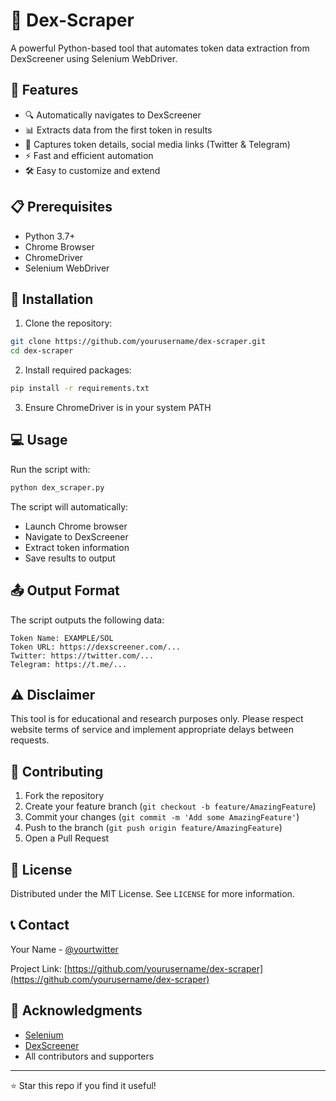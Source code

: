 # 🚀 Dex-Scraper

A powerful Python-based tool that automates token data extraction from DexScreener using Selenium WebDriver.

## 🎯 Features

- 🔍 Automatically navigates to DexScreener
- 📊 Extracts data from the first token in results
- 🔗 Captures token details, social media links (Twitter & Telegram)
- ⚡ Fast and efficient automation
- 🛠️ Easy to customize and extend

## 📋 Prerequisites

- Python 3.7+
- Chrome Browser
- ChromeDriver
- Selenium WebDriver

## 🔧 Installation

1. Clone the repository:
```bash
git clone https://github.com/yourusername/dex-scraper.git
cd dex-scraper
```

2. Install required packages:
```bash
pip install -r requirements.txt
```

3. Ensure ChromeDriver is in your system PATH

## 💻 Usage

Run the script with:
```bash
python dex_scraper.py
```

The script will automatically:
- Launch Chrome browser
- Navigate to DexScreener
- Extract token information
- Save results to output

## 📤 Output Format

The script outputs the following data:
```
Token Name: EXAMPLE/SOL
Token URL: https://dexscreener.com/...
Twitter: https://twitter.com/...
Telegram: https://t.me/...
```

## ⚠️ Disclaimer

This tool is for educational and research purposes only. Please respect website terms of service and implement appropriate delays between requests.

## 🤝 Contributing

1. Fork the repository
2. Create your feature branch (`git checkout -b feature/AmazingFeature`)
3. Commit your changes (`git commit -m 'Add some AmazingFeature'`)
4. Push to the branch (`git push origin feature/AmazingFeature`)
5. Open a Pull Request

## 📝 License

Distributed under the MIT License. See `LICENSE` for more information.

## 📞 Contact

Your Name - [@yourtwitter](https://twitter.com/yourtwitter)

Project Link: [https://github.com/yourusername/dex-scraper](https://github.com/yourusername/dex-scraper)

## 🙏 Acknowledgments

- [Selenium](https://www.selenium.dev/)
- [DexScreener](https://dexscreener.com/)
- All contributors and supporters

---
⭐ Star this repo if you find it useful!
